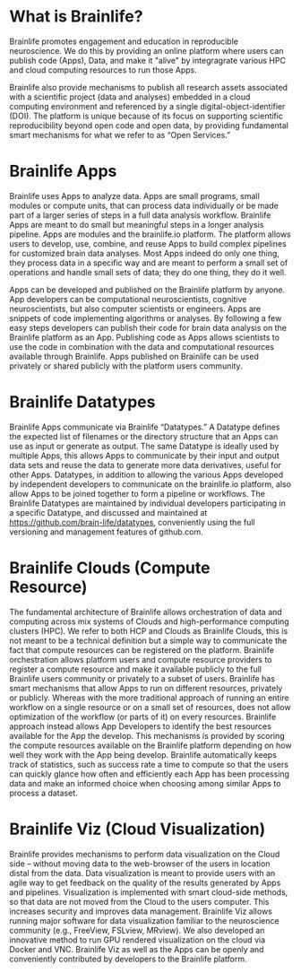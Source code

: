 # What is Brainlife?

Brainlife promotes engagement and education in reproducible neuroscience. We do this by providing an online platform where users can publish code (Apps), Data, and make it "alive" by integragrate various HPC and cloud computing resources to run those Apps. 

Brainlife also provide mechanisms to publish all research assets associated with a scientific project (data and analyses) embedded in a cloud computing environment and referenced by a single digital-object-identifier (DOI). The platform is unique because of its focus on supporting scientific reproducibility beyond open code and open data, by providing fundamental smart mechanisms for what we refer to as “Open Services.” 

# Brainlife Apps

Brainlife uses Apps to analyze data. Apps are small programs, small modules or compute units, that can process data individually or be made part of a larger series of steps in a full data analysis workflow. Brainlife Apps are meant to do small but meaningful steps in a longer analysis pipeline. Apps are modules and the brainlife.io platform. The platform allows users to develop, use, combine, and reuse Apps to build complex pipelines for customized brain data analyses. Most Apps indeed do only one thing, they process data in a specific way and are meant to perform a small set of operations and handle small sets of data; they do one thing, they do it well.

Apps can be developed and published on the Brainlife platform by anyone. App developers can be computational neuroscientists, cognitive neuroscientists, but also computer scientists or engineers. Apps are snippets of code implementing algorithms or analyses. By following a few easy steps developers can publish their code for brain data analysis on the Brainlife platform as an App. Publishing code as Apps allows scientists to use the code in combination with the data and computational resources available through Brainlife. Apps published on Brainlife can be used privately or shared publicly with the platform users community.

# Brainlife Datatypes

Brainlife Apps communicate via Brainlife “Datatypes.” A Datatype defines the expected list of filenames or the directory structure that an Apps can use as input or generate as output. The same Datatype is ideally used by multiple Apps, this allows Apps to communicate by their input and output data sets and reuse the data to generate more data derivatives, useful for other Apps. Datatypes, in addition to allowing the various Apps developed by independent developers to communicate on the brainlife.io platform, also allow Apps to be joined together to form a pipeline or workflows. The Brainlife Datatypes are maintained by individual developers participating in a specific Datatype, and discussed and maintained at https://github.com/brain-life/datatypes, conveniently using the full versioning and management features of github.com.

# Brainlife Clouds (Compute Resource)

The fundamental architecture of Brainlife allows orchestration of data and computing across mix systems of Clouds and high-performance computing clusters (HPC). We refer to both HCP and Clouds as Brainlife Clouds, this is not meant to be a technical definition but a simple way to communicate the fact that compute resources can be registered on the platform. Brainlife orchestration allows platform users and compute resource providers to register a compute resource and make it available publicly to the full Brainlife users community or privately to a subset of users. Brainlife has smart mechanisms that allow Apps to run on different resources, privately or publicly. Whereas with the more traditional approach of running an entire workflow on a single resource or on a small set of resources, does not allow optimization of the workflow (or parts of it) on every resources. Brainlife approach instead allows App Developers to identify the best resources available for the App the develop. This mechanisms is provided by scoring the compute resources available on the Brainlife platform depending on how well they work with the App being develop. Brainlife automatically keeps track of statistics, such as success rate a time to compute so that the users can quickly glance how often and efficiently each App has been processing data and make an informed choice when choosing among similar Apps to process a dataset.

# Brainlife Viz (Cloud Visualization)

Brainlife provides mechanisms to perform data visualization on the Cloud side – without moving data to the web-browser of the users in location distal from the data. Data visualization is meant to provide users with an agile way to get feedback on the quality of the results generated by Apps and pipelines. Visualization is implemented with smart cloud-side methods, so that data are not moved from the Cloud to the users computer. This increases security and improves data management. Brainlife Viz allows running major software for data visualization familiar to the neuroscience community (e.g., FreeView, FSLview, MRview). We also developed an innovative method to run GPU rendered visualization on the cloud via Docker and VNC. Brainlife Viz as well as the Apps can be openly and conveniently contributed by developers to the Brainlife platform. 

